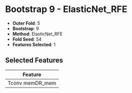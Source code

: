 # Bootstrap 9 - ElasticNet_RFE

- **Outer Fold**: 5
- **Bootstrap**: 9
- **Method**: ElasticNet_RFE
- **Fold Seed**: 54
- **Features Selected**: 1

## Selected Features

| Feature |
|---------|
| Tconv memDR_mem |
